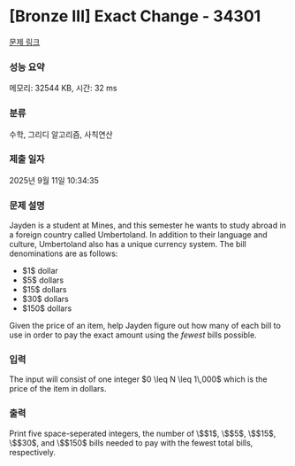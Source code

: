 # [Bronze III] Exact Change - 34301 

[문제 링크](https://www.acmicpc.net/problem/34301) 

### 성능 요약

메모리: 32544 KB, 시간: 32 ms

### 분류

수학, 그리디 알고리즘, 사칙연산

### 제출 일자

2025년 9월 11일 10:34:35

### 문제 설명

<p>Jayden is a student at Mines, and this semester he wants to study abroad in a foreign country called Umbertoland. In addition to their language and culture, Umbertoland also has a unique currency system. The bill denominations are as follows:</p>

<ul>
	<li>$1$ dollar</li>
	<li>$5$ dollars</li>
	<li>$15$ dollars</li>
	<li>$30$ dollars</li>
	<li>$150$ dollars</li>
</ul>

<p>Given the price of an item, help Jayden figure out how many of each bill to use in order to pay the exact amount using the <em>fewest</em> bills possible.</p>

### 입력 

 <p>The input will consist of one integer $0 \leq N \leq 1\,000$ which is the price of the item in dollars.</p>

### 출력 

 <p>Print five space-seperated integers, the number of \$$1$, \$$5$, \$$15$, \$$30$, and \$$150$ bills needed to pay with the fewest total bills, respectively.</p>

